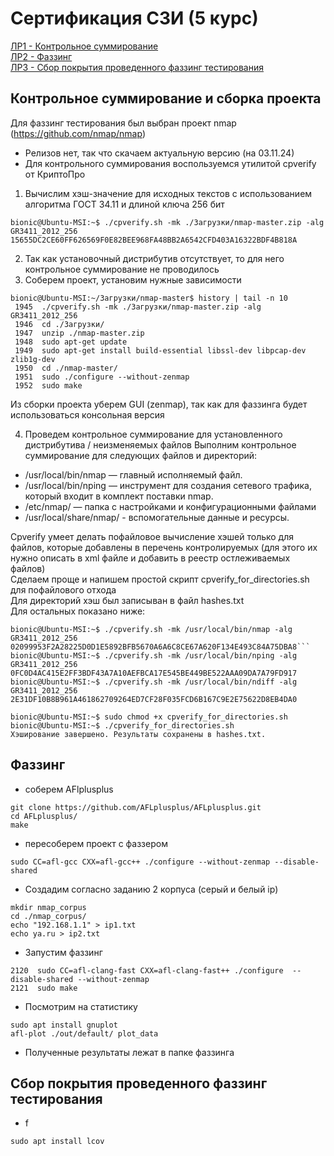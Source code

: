 # Сертификация СЗИ (5 курс)

[ЛР1 - Контрольное суммирование](#1) <br>
[ЛР2 - Фаззинг](#2) <br>
[ЛР3 - Сбор покрытия проведенного фаззинг тестирования](#3) <br>

<h2 id="0">Контрольное суммирование и сборка проекта</h2>

Для фаззинг тестирования был выбран проект nmap (https://github.com/nmap/nmap)
- Релизов нет, так что скачаем актуальную версию (на 03.11.24)
- Для контрольного суммирования воспользуемся утилитой cpverify от КриптоПро
1) Вычислим хэш-значение для исходных текстов с использованием алгоритма  ГОСТ 34.11 и длиной ключа 256 бит 
```
bionic@Ubuntu-MSI:~$ ./cpverify.sh -mk ./Загрузки/nmap-master.zip -alg GR3411_2012_256
15655DC2CE60FF626569F0E82BEE968FA48BB2A6542CFD403A16322BDF4B818A
```

2) Так как установочный дистрибутив отсутствует, то для него контрольное суммирование не проводилось
3) Соберем проект, установим нужные зависимости 
```
bionic@Ubuntu-MSI:~/Загрузки/nmap-master$ history | tail -n 10
 1945  ./cpverify.sh -mk ./Загрузки/nmap-master.zip -alg GR3411_2012_256
 1946  cd ./Загрузки/
 1947  unzip ./nmap-master.zip 
 1948  sudo apt-get update
 1949  sudo apt-get install build-essential libssl-dev libpcap-dev zlib1g-dev
 1950  cd ./nmap-master/
 1951  sudo ./configure --without-zenmap
 1952  sudo make
```
Из сборки проекта уберем GUI (zenmap), так как для фаззинга будет использоваться консольная версия

4) Проведем контрольное суммирование для установленного дистрибутива / неизменяемых файлов
Выполним контрольное суммирование для следующих файлов и директорий:
- /usr/local/bin/nmap — главный исполняемый файл.
- /usr/local/bin/nping — инструмент для создания сетевого трафика, который входит в комплект поставки nmap.
- /etc/nmap/ — папка с настройками и конфигурационными файлами
- /usr/local/share/nmap/ - вспомогательные данные и ресурсы.

Cpverify умеет делать пофайловое вычисление хэшей только для файлов, которые добавлены в перечень контролируемых
(для этого их нужно описать в xml файле и добавить в реестр остлеживаемых файлов) <br>
Сделаем проще и напишем простой скрипт cpverify_for_directories.sh для пофайлового отхода <br> 
Для директорий хэш был записыван в файл hashes.txt <br>
Для остальных показано ниже: <br>

```
bionic@Ubuntu-MSI:~$ ./cpverify.sh -mk /usr/local/bin/nmap -alg GR3411_2012_256
02099953F2A28225D0D1E5892BFB5670A6A6C8CE67A620F134E493C84A75DBA8```
bionic@Ubuntu-MSI:~$ ./cpverify.sh -mk /usr/local/bin/nping -alg GR3411_2012_256
0FC0D4AC415E2FF3BDF43A7A10AEFBCA17E545BE449BE522AAA09DA7A79FD917
bionic@Ubuntu-MSI:~$ ./cpverify.sh -mk /usr/local/bin/ndiff -alg GR3411_2012_256
2E31DF10B8B961A461862709264ED7CF28F035FCD6B167C9E2E75622D8EB4DA0

bionic@Ubuntu-MSI:~$ sudo chmod +x cpverify_for_directories.sh 
bionic@Ubuntu-MSI:~$ ./cpverify_for_directories.sh 
Хэширование завершено. Результаты сохранены в hashes.txt.
```
<h2 id="2">Фаззинг</h2>

- соберем AFlplusplus
```shell
git clone https://github.com/AFLplusplus/AFLplusplus.git
cd AFLplusplus/
make
```
- пересоберем проект с фаззером
```shell
sudo CC=afl-gcc CXX=afl-gcc++ ./configure --without-zenmap --disable-shared
```
- Создадим согласно заданию 2 корпуса (серый и белый ip)
```shell
mkdir nmap_corpus
cd ./nmap_corpus/
echo "192.168.1.1" > ip1.txt
echo ya.ru > ip2.txt
```
- Запустим фаззинг
```shell
2120  sudo CC=afl-clang-fast CXX=afl-clang-fast++ ./configure  --disable-shared --without-zenmap
2121  sudo make
```
- Посмотрим на статистику
```shell
sudo apt install gnuplot
afl-plot ./out/default/ plot_data
```
- Полученные результаты лежат в папке фаззинга 


<h2 id="3">Сбор покрытия проведенного фаззинг тестирования</h2>

- f

```shell
sudo apt install lcov
```